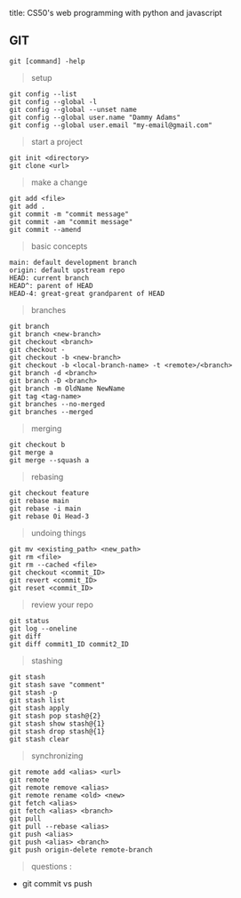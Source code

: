 title: CS50's web programming with python and javascript


## GIT

`git [command] -help`

> setup
```git
git config --list
git config --global -l
git config --global --unset name
git config --global user.name "Dammy Adams"
git config --global user.email "my-email@gmail.com"
```

> start a project
```git
git init <directory>
git clone <url>
```

> make a change
```git
git add <file>
git add .
git commit -m "commit message"
git commit -am "commit message"
git commit --amend
```

> basic concepts
```git
main: default development branch
origin: default upstream repo
HEAD: current branch
HEAD^: parent of HEAD
HEAD-4: great-great grandparent of HEAD
```

> branches
```git
git branch
git branch <new-branch>
git checkout <branch>
git checkout -
git checkout -b <new-branch>
git checkout -b <local-branch-name> -t <remote>/<branch>
git branch -d <branch>
git branch -D <branch>
git branch -m OldName NewName
git tag <tag-name>
git branches --no-merged
git branches --merged
```

> merging
```git
git checkout b
git merge a
git merge --squash a
```

> rebasing
```git
git checkout feature
git rebase main
git rebase -i main
git rebase 0i Head-3
```

> undoing things
```git
git mv <existing_path> <new_path>
git rm <file>
git rm --cached <file>
git checkout <commit_ID>
git revert <commit_ID>
git reset <commit_ID>

```

> review your repo
```git
git status
git log --oneline
git diff
git diff commit1_ID commit2_ID
```

> stashing
```git
git stash
git stash save "comment"
git stash -p
git stash list
git stash apply
git stash pop stash@{2}
git stash show stash@{1}
git stash drop stash@{1}
git stash clear
```

> synchronizing
```git
git remote add <alias> <url>
git remote
git remote remove <alias>
git remote rename <old> <new>
git fetch <alias>
git fetch <alias> <branch>
git pull
git pull --rebase <alias>
git push <alias>
git push <alias> <branch>
git push origin-delete remote-branch
```

> questions :
- git commit vs push




